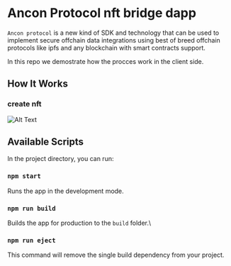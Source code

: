 
# Ancon Protocol nft bridge dapp

  `Ancon protocol` is a new kind of SDK and technology that can be used to implement secure offchain data integrations using best of breed offchain protocols like ipfs and any blockchain with smart contracts support.
 
 In this repo we demostrate how the procces work in the client side.

  
## How It Works
### create nft
![Alt Text](https://s3.us-west-2.amazonaws.com/menottin.com/gif-ifesa.gif)

## Available Scripts
In the project directory, you can run:

### `npm start`
Runs the app in the development mode.<!-- Open [http://localhost:3000](http://localhost:3000) to view it in the browser. -->

<!--

### `npm test`

  

Launches the test runner in the interactive watch mode.\

See the section about [running tests](https://facebook.github.io/create-react-app/docs/running-tests) for more information. -->
### `npm run build`

Builds the app for production to the `build` folder.\

### `npm run eject`
This command will remove the single build dependency from your project.

